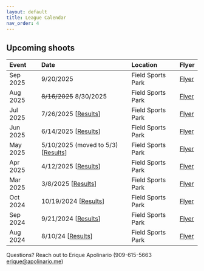 ```yaml
---
layout: default
title: League Calendar
nav_order: 4
---
```


## Upcoming shoots

| Event | Date | Location | Flyer |
|:------|:-----|:--------|:-------|
|Sep 2025 | 9/20/2025 | Field Sports Park | <a href="/assets/PDFs/BASiC-Flyer-PDF-20250920.pdf" target="_blank" rel="noreferrer noopener">Flyer</a> |
|Aug 2025 | <s>8/16/2025</s> 8/30/2025 | Field Sports Park | <a href="/assets/PDFs/BASiC-Flyer-PDF-20250830.pdf" target="_blank" rel="noreferrer noopener">Flyer</a> |
|Jul 2025 | 7/26/2025 [<a href="https://www.bayareaskeet.club/2025/07/26/July-Results.html" target="_blank" rel="noreferrer noopener">Results</a>] | Field Sports Park | <a href="/assets/PDFs/BASiC-Flyer-PDF-20250726.pdf" target="_blank" rel="noreferrer noopener">Flyer</a> |
|Jun 2025 | 6/14/2025 [<a href="https://www.bayareaskeet.club/2025/06/14/June-Results.html" target="_blank" rel="noreferrer noopener">Results</a>] | Field Sports Park | <a href="/assets/PDFs/BASiC-Flyer-PDF-20250614.pdf" target="_blank" rel="noreferrer noopener">Flyer</a> |
|May 2025 | 5/10/2025 (moved to 5/3) [<a href="https://www.bayareaskeet.club/2025/05/03/May-Results.html" target="_blank" rel="noreferrer noopener">Results</a>] | Field Sports Park | <a href="/assets/PDFs/BASiC-Flyer-PDF-20250510.pdf" target="_blank" rel="noreferrer noopener">Flyer</a> |
|Apr 2025 | 4/12/2025 [<a href="https://www.bayareaskeet.club/2025/04/12/April-Results.html" target="_blank" rel="noreferrer noopener">Results</a>] | Field Sports Park | <a href="/assets/PDFs/BASiC-Flyer-PDF-20250412.pdf" target="_blank" rel="noreferrer noopener">Flyer</a> |
|Mar 2025 | 3/8/2025 [<a href="https://www.bayareaskeet.club/2025/03/08/March-Results.html" target="_blank" rel="noreferrer noopener">Results</a>] | Field Sports Park | <a href="/assets/PDFs/BASiC-Flyer-PDF-20250308.pdf" target="_blank" rel="noreferrer noopener">Flyer</a> |
|Oct 2024 | 10/19/2024 [<a href="https://www.bayareaskeet.club/2024/10/19/October-Results.html" target="_blank" rel="noreferrer noopener">Results</a>] | Field Sports Park | <a href="/assets/PDFs/BASiC-Flyer-PDF-20241019.pdf" target="_blank" rel="noreferrer noopener">Flyer</a> |
|Sep 2024 | 9/21/2024 [<a href="https://www.bayareaskeet.club/2024/09/21/September-Results.html" target="_blank" rel="noreferrer noopener">Results</a>] | Field Sports Park | <a href="/assets/PDFs/BASiC-Flyer-PDF-20240921.pdf" target="_blank" rel="noreferrer noopener">Flyer</a> |
|Aug 2024 | 8/10/24 [<a href="https://www.bayareaskeet.club/2024/08/10/August-Results.html" target="_blank" rel="noreferrer noopener">Results</a>] | Field Sports Park | <a href="/assets/PDFs/BASiC-Flyer-PDF-20240810.pdf" target="_blank" rel="noreferrer noopener">Flyer</a> |

Questions? Reach out to Erique Apolinario (909-615-5663 erique@apolinario.me)
